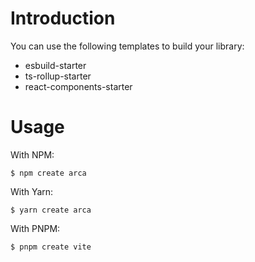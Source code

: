 # Introduction

You can use the following templates to build your library:

* esbuild-starter
* ts-rollup-starter
* react-components-starter

# Usage

With NPM:

```shell
$ npm create arca
```

With Yarn:

```shell
$ yarn create arca
```

With PNPM:

```shell
$ pnpm create vite
```

